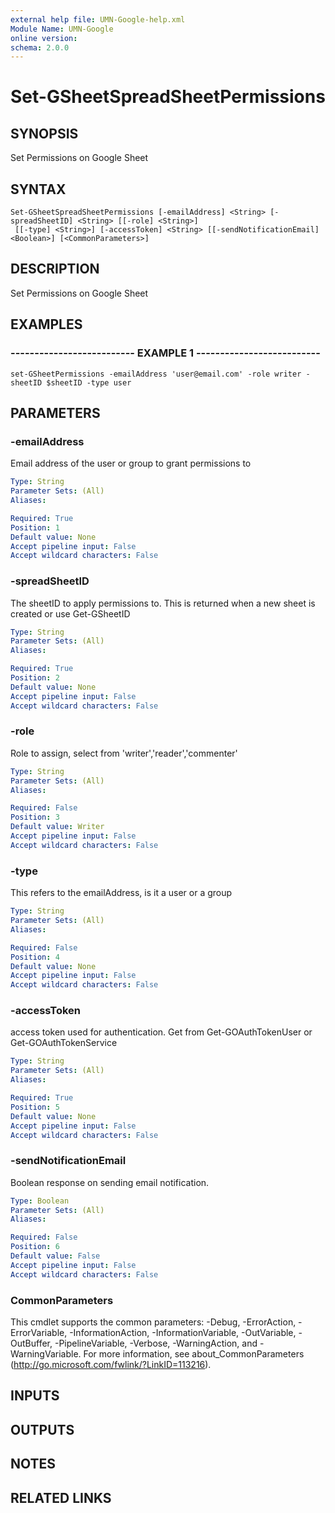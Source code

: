 ```yaml
---
external help file: UMN-Google-help.xml
Module Name: UMN-Google
online version: 
schema: 2.0.0
---
```


# Set-GSheetSpreadSheetPermissions

## SYNOPSIS
Set Permissions on Google Sheet

## SYNTAX

```
Set-GSheetSpreadSheetPermissions [-emailAddress] <String> [-spreadSheetID] <String> [[-role] <String>]
 [[-type] <String>] [-accessToken] <String> [[-sendNotificationEmail] <Boolean>] [<CommonParameters>]
```

## DESCRIPTION
Set Permissions on Google Sheet

## EXAMPLES

### -------------------------- EXAMPLE 1 --------------------------
```
set-GSheetPermissions -emailAddress 'user@email.com' -role writer -sheetID $sheetID -type user
```

## PARAMETERS

### -emailAddress
Email address of the user or group to grant permissions to

```yaml
Type: String
Parameter Sets: (All)
Aliases: 

Required: True
Position: 1
Default value: None
Accept pipeline input: False
Accept wildcard characters: False
```

### -spreadSheetID
The sheetID to apply permissions to. 
This is returned when a new sheet is created or use Get-GSheetID

```yaml
Type: String
Parameter Sets: (All)
Aliases: 

Required: True
Position: 2
Default value: None
Accept pipeline input: False
Accept wildcard characters: False
```

### -role
Role to assign, select from 'writer','reader','commenter'

```yaml
Type: String
Parameter Sets: (All)
Aliases: 

Required: False
Position: 3
Default value: Writer
Accept pipeline input: False
Accept wildcard characters: False
```

### -type
This refers to the emailAddress, is it a user or a group

```yaml
Type: String
Parameter Sets: (All)
Aliases: 

Required: False
Position: 4
Default value: None
Accept pipeline input: False
Accept wildcard characters: False
```

### -accessToken
access token used for authentication. 
Get from Get-GOAuthTokenUser or Get-GOAuthTokenService

```yaml
Type: String
Parameter Sets: (All)
Aliases: 

Required: True
Position: 5
Default value: None
Accept pipeline input: False
Accept wildcard characters: False
```

### -sendNotificationEmail
Boolean response on sending email notification.

```yaml
Type: Boolean
Parameter Sets: (All)
Aliases: 

Required: False
Position: 6
Default value: False
Accept pipeline input: False
Accept wildcard characters: False
```

### CommonParameters
This cmdlet supports the common parameters: -Debug, -ErrorAction, -ErrorVariable, -InformationAction, -InformationVariable, -OutVariable, -OutBuffer, -PipelineVariable, -Verbose, -WarningAction, and -WarningVariable. For more information, see about_CommonParameters (http://go.microsoft.com/fwlink/?LinkID=113216).

## INPUTS

## OUTPUTS

## NOTES

## RELATED LINKS

